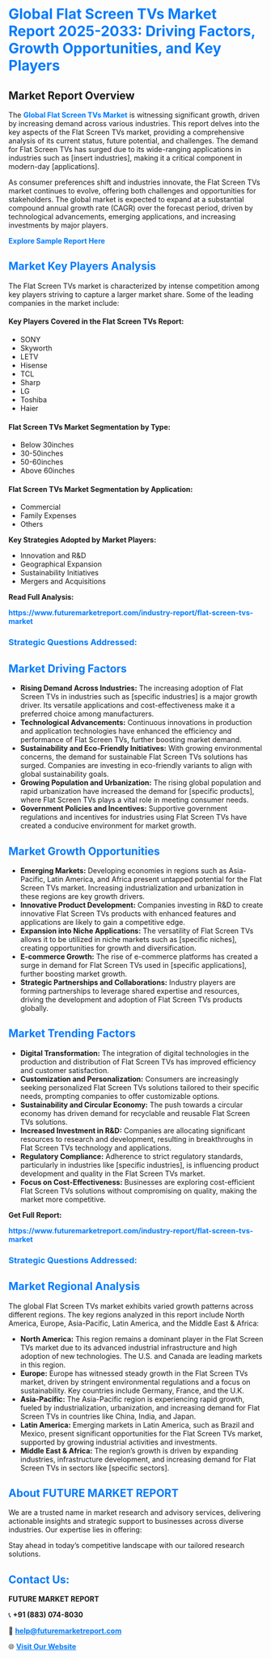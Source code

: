 <h1 style="color: #007BFF;">Global Flat Screen TVs Market Report 2025-2033: Driving Factors, Growth Opportunities, and Key Players</h1>

<section id="overview">
<h2>Market Report Overview</h2>
<p>The <a href="https://www.futuremarketreport.com/industry-report/flat-screen-tvs-market" style="color: #007BFF; text-decoration: none;"><strong>Global Flat Screen TVs Market</strong></a> is witnessing significant growth, driven by increasing demand across various industries. This report delves into the key aspects of the Flat Screen TVs market, providing a comprehensive analysis of its current status, future potential, and challenges. The demand for Flat Screen TVs has surged due to its wide-ranging applications in industries such as [insert industries], making it a critical component in modern-day [applications].</p>
<p>As consumer preferences shift and industries innovate, the Flat Screen TVs market continues to evolve, offering both challenges and opportunities for stakeholders. The global market is expected to expand at a substantial compound annual growth rate (CAGR) over the forecast period, driven by technological advancements, emerging applications, and increasing investments by major players.</p>
</section>

<section id="overview">
<p><a href="https://www.futuremarketreport.com/request-sample/reportId=35642" style="color: #007BFF; text-decoration: none;"><strong>Explore Sample Report Here</strong></a></p>
</section>

<section id="key-players">
<h2 style="color: #007BFF;">Market Key Players Analysis</h2>
<p>The Flat Screen TVs market is characterized by intense competition among key players striving to capture a larger market share. Some of the leading companies in the market include:</p>
<h4>Key Players Covered in the Flat Screen TVs Report:</h4>
<ul><li>SONY</li><li>Skyworth</li><li>LETV</li><li>Hisense</li><li>TCL</li><li>Sharp</li><li>LG</li><li>Toshiba</li><li>Haier</li></ul>
<h4>Flat Screen TVs Market Segmentation by Type:</h4>
<ul><li>Below 30inches</li><li>30-50inches</li><li>50-60inches</li><li>Above 60inches</li></ul>

<h4>Flat Screen TVs Market Segmentation by Application:</h4>
<ul><li>Commercial</li><li>Family Expenses</li><li>Others</li></ul>
<p><strong>Key Strategies Adopted by Market Players:</strong></p>
<ul>
<li>Innovation and R&D</li>
<li>Geographical Expansion</li>
<li>Sustainability Initiatives</li>
<li>Mergers and Acquisitions</li>
</ul>
</section>

<section>
<p><strong>Read Full Analysis: </strong></p><a href="https://www.futuremarketreport.com/industry-report/flat-screen-tvs-market" style="color: #007BFF; text-decoration: none;"><strong>https://www.futuremarketreport.com/industry-report/flat-screen-tvs-market</strong></a>
<h3 style="color: #007BFF;">Strategic Questions Addressed:</h3>
</section>

<section id="driving-factors">
<h2 style="color: #007BFF;">Market Driving Factors</h2>
<ul>
<li><strong>Rising Demand Across Industries:</strong> The increasing adoption of Flat Screen TVs in industries such as [specific industries] is a major growth driver. Its versatile applications and cost-effectiveness make it a preferred choice among manufacturers.</li>
<li><strong>Technological Advancements:</strong> Continuous innovations in production and application technologies have enhanced the efficiency and performance of Flat Screen TVs, further boosting market demand.</li>
<li><strong>Sustainability and Eco-Friendly Initiatives:</strong> With growing environmental concerns, the demand for sustainable Flat Screen TVs solutions has surged. Companies are investing in eco-friendly variants to align with global sustainability goals.</li>
<li><strong>Growing Population and Urbanization:</strong> The rising global population and rapid urbanization have increased the demand for [specific products], where Flat Screen TVs plays a vital role in meeting consumer needs.</li>
<li><strong>Government Policies and Incentives:</strong> Supportive government regulations and incentives for industries using Flat Screen TVs have created a conducive environment for market growth.</li>
</ul>
</section>

<section id="growth-opportunities">
<h2 style="color: #007BFF;">Market Growth Opportunities</h2>
<ul>
<li><strong>Emerging Markets:</strong> Developing economies in regions such as Asia-Pacific, Latin America, and Africa present untapped potential for the Flat Screen TVs market. Increasing industrialization and urbanization in these regions are key growth drivers.</li>
<li><strong>Innovative Product Development:</strong> Companies investing in R&D to create innovative Flat Screen TVs products with enhanced features and applications are likely to gain a competitive edge.</li>
<li><strong>Expansion into Niche Applications:</strong> The versatility of Flat Screen TVs allows it to be utilized in niche markets such as [specific niches], creating opportunities for growth and diversification.</li>
<li><strong>E-commerce Growth:</strong> The rise of e-commerce platforms has created a surge in demand for Flat Screen TVs used in [specific applications], further boosting market growth.</li>
<li><strong>Strategic Partnerships and Collaborations:</strong> Industry players are forming partnerships to leverage shared expertise and resources, driving the development and adoption of Flat Screen TVs products globally.</li>
</ul>
</section>

<section id="trending-factors">
<h2 style="color: #007BFF;">Market Trending Factors</h2>
<ul>
<li><strong>Digital Transformation:</strong> The integration of digital technologies in the production and distribution of Flat Screen TVs has improved efficiency and customer satisfaction.</li>
<li><strong>Customization and Personalization:</strong> Consumers are increasingly seeking personalized Flat Screen TVs solutions tailored to their specific needs, prompting companies to offer customizable options.</li>
<li><strong>Sustainability and Circular Economy:</strong> The push towards a circular economy has driven demand for recyclable and reusable Flat Screen TVs solutions.</li>
<li><strong>Increased Investment in R&D:</strong> Companies are allocating significant resources to research and development, resulting in breakthroughs in Flat Screen TVs technology and applications.</li>
<li><strong>Regulatory Compliance:</strong> Adherence to strict regulatory standards, particularly in industries like [specific industries], is influencing product development and quality in the Flat Screen TVs market.</li>
<li><strong>Focus on Cost-Effectiveness:</strong> Businesses are exploring cost-efficient Flat Screen TVs solutions without compromising on quality, making the market more competitive.</li>
</ul>
</section>

<section>
<p><strong>Get Full Report: </strong></p><a href="https://www.futuremarketreport.com/industry-report/flat-screen-tvs-market" style="color: #007BFF; text-decoration: none;"><strong>https://www.futuremarketreport.com/industry-report/flat-screen-tvs-market</strong></a>
<h3 style="color: #007BFF;">Strategic Questions Addressed:</h3>
</section>


<section id="regional-analysis">
<h2 style="color: #007BFF;">Market Regional Analysis</h2>
<p>The global Flat Screen TVs market exhibits varied growth patterns across different regions. The key regions analyzed in this report include North America, Europe, Asia-Pacific, Latin America, and the Middle East & Africa:</p>
<ul>
<li><strong>North America:</strong> This region remains a dominant player in the Flat Screen TVs market due to its advanced industrial infrastructure and high adoption of new technologies. The U.S. and Canada are leading markets in this region.</li>
<li><strong>Europe:</strong> Europe has witnessed steady growth in the Flat Screen TVs market, driven by stringent environmental regulations and a focus on sustainability. Key countries include Germany, France, and the U.K.</li>
<li><strong>Asia-Pacific:</strong> The Asia-Pacific region is experiencing rapid growth, fueled by industrialization, urbanization, and increasing demand for Flat Screen TVs in countries like China, India, and Japan.</li>
<li><strong>Latin America:</strong> Emerging markets in Latin America, such as Brazil and Mexico, present significant opportunities for the Flat Screen TVs market, supported by growing industrial activities and investments.</li>
<li><strong>Middle East & Africa:</strong> The region’s growth is driven by expanding industries, infrastructure development, and increasing demand for Flat Screen TVs in sectors like [specific sectors].</li>
</ul>
</section>

<footer>
<h2 style="color: #007BFF;">About FUTURE MARKET REPORT</h2>
<p>We are a trusted name in market research and advisory services, delivering actionable insights and strategic support to businesses across diverse industries. Our expertise lies in offering:</p>

<p>Stay ahead in today’s competitive landscape with our tailored research solutions.</p>

<h2 style="color: #007BFF;">Contact Us:</h2>
<p><strong>FUTURE MARKET REPORT</strong></p>
<p>📞 <strong>+91 (883) 074-8030</strong></p>
<p>📧 <strong><a href="mailto:help@futuremarketreport.com" style="color: #007BFF;">help@futuremarketreport.com</a></strong></p>
<p>🌐 <strong><a href="https://www.futuremarketreport.com/" style="color: #007BFF;">Visit Our Website</a></strong></p>
</footer>